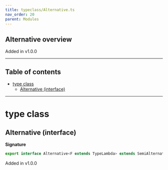 ```yaml
---
title: typeclass/Alternative.ts
nav_order: 20
parent: Modules
---
```


## Alternative overview

Added in v1.0.0

---

<h2 class="text-delta">Table of contents</h2>

- [type class](#type-class)
  - [Alternative (interface)](#alternative-interface)

---

# type class

## Alternative (interface)

**Signature**

```ts
export interface Alternative<F extends TypeLambda> extends SemiAlternative<F>, Coproduct<F> {}
```

Added in v1.0.0
